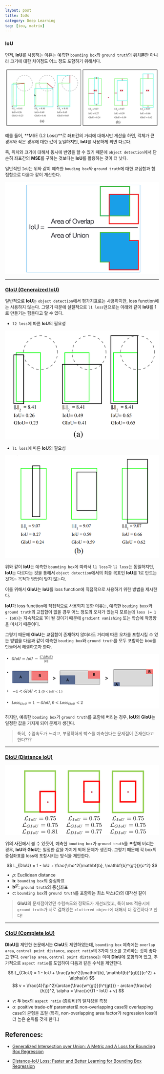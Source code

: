 ```yaml
---
layout: post
title: IoUs
category: Deep Learning
tag: [iou, matrix]
---
```


### IoU

먼저, **IoU**를 사용하는 이유는 예측한 `bounding box`와 `ground truth`의 위치뿐만 아니라 크기에 대한 차이점도 어느 정도 포함하기 위해서다. 

<img src='/assets/computer_vision/papers/iou/iou_reason.png'>

예를 들어, **MSE (L2 Loss)**로 좌표간의 거리에 대해서만 계산을 하면, 객체가 큰 경우와 작은 경우에 대한 값이 동일하지만, **IoU**를 사용하게 되면 다르다. 

즉, 위치와 크기에 대해서 동시에 반영을 할 수 있기 때문에 `object detection`에서 단순히 좌표간의 **MSE**를 구하는 것보다는 **IoU**를 활용하는 것이 더 낫다.


일반적인 `IoU`는 위와 같이 예측한 `bouding box`와 `ground truth`에 대한 교집합과 합집합으로  다음과 같이 계산한다. 

<img src='/assets/computer_vision/papers/iou/iou.png'>

----------------------------------------------
### [GIoU (Generaized IoU)](https://arxiv.org/abs/1902.09630)

일반적으로 **IoU**는 `object detection`에서 평가지표로는 사용하지만, loss function에는 사용하지 않는다. 그렇기 때문에 실질적으로 `l1 loss`만으로는 아래와 같이 **IoU**를 1로 만들기는 힘들다고 할 수 있다. 

- `l2 loss`에 따른 **IoU**의 필요성 
<img src='/assets/computer_vision/papers/iou/giou_a.png'>

- `l1 loss`에 따른 **IoU**의 필요성
<img src='/assets/computer_vision/papers/iou/giou_b.png'>

위와 같이 **IoU**는 예측한 `bounding box`에 따라서 `l1 loss`과 `l2 loss`는 동일하지만, **IoU**는 다르다는 것을 통해서 `object detection`에서의 최종 목표인 **IoU**를 1로 만드는 것과는 목적과 방법이 맞지 않는다.

이를 위해서 **GIoU**는 **IoU**를 loss function에 직접적으로 사용하기 위한 방법을 제시한다. 

**IoU**가 loss function에 직접적으로 사용되지 못한 이유는, 예측한 `bouding boxx`와 `ground truth`의 교집합이 없을 경우 어느 정도의 오차가 있는지 모르는데 `loss (= 1 - IoU)`는 지속적으로 1이 될 것이기 때문에 `gradient vanishing` 또는 학습에 악영향을 미치기 때문이다. 

그렇기 때문에 **GIoU**는 교집합이 존재하지 않더라도 거리에 따른 오차를 포함시킬 수 있는 방법을 다음과 같이 예측한 `bouding box`와 `ground truth`를 모두 포함하는 box를 만들어서 해결하고자 한다.

<img src='/assets/computer_vision/papers/iou/giou.png'>

하지만, 예측한 `bouding box`가 `ground truth`를 포함해 버리는 경우, **IoU**와 **GIoU**는 일정한 값을 가지게 되어 문제가 생긴다. 

> 특히, 수렴속도가 느리고, 부정확하게 박스를 예측한다는 문제점이 존재한다고 한다???

----------------------------------------------
### [DIoU (Distance IoU)](https://arxiv.org/abs/1911.08287)

<img src='/assets/computer_vision/papers/iou/diou_reason.png'>

위의 사진에서 볼 수 있듯이, 예측한 `bouding box`가 `ground truth`를 포함해 버리는 경우, **IoU**와 **GIoU**는 일정한 값을 가지게 되어 문제가 생긴다. 그렇기 때문에 각 box의 중심좌표를 loss에 포함시키는 방식을 제안한다. 

$$
L_{DIoU} = 1 - IoU + \frac{\rho^2(\mathbf{b}, \mathbf{b}^{gt})}{c^2}
$$

- $\rho$: Euclidean distance
- $\mathbf{b}$: `bounding box`의 중심좌표
- $\mathbf{b}^{gt}$: `ground truth`의 중심좌표
- $c$: `bounding box`와 `ground truth`를 포함하는 최소 박스($C$)의 대각선 길이

> **GIoU**의 문제점이었던 수렴속도와 정확도가 개선되었고, 특히 `NMS` 적용시에 `ground truth`가 서로 겹쳐있는 `cluttered object`에 대해서 더 강건하다고 한다!


----------------------------------------------
### [CIoU (Complete IoU)](https://arxiv.org/abs/1911.08287)

**DIoU**를 제안한 논문에서는 **CIoU**도 제안하였는데, `bounding box` 예측에는 `overlap area`, `central point distance`, `aspect ratio`의 3가지 요소를 고려하는 것이 좋다고 한다. `overlap area`, `central point distance`는 이미 **DIoU**에 포함되어 있고, 추가적으로 `aspect ratio`를 도입하여 다음과 같은 수식을 제안한다. 

$$
L_{CIoU} = 1 - IoU + \frac{\rho^2(\mathbf{b}, \mathbf{b}^{gt})}{c^2} + \alpha{v}
$$
$$
v = \frac{4}{\pi^2}(arctan{\frac{w^{gt}}{h^{gt}}} - arctan{\frac{w}{h}})^2, 
\alpha = \frac{v}{(1 - IoU) + v}
$$

- $v$: 두 box의 `aspect ratio` (종횡비)의 일치성을 측정
- $\alpha$: positive trade-off parameter로 non-overlapping case와 overlapping case의 균형을 조절 (특히, non-overlapping area factor가 regression loss에 더 높은 순위를 갖게 한다.)


## References:

- [Generalized Intersection over Union: A Metric and A Loss for Bounding Box Regression
](https://arxiv.org/abs/1902.09630)

- [Distance-IoU Loss: Faster and Better Learning for Bounding Box Regression](https://arxiv.org/abs/1911.08287)